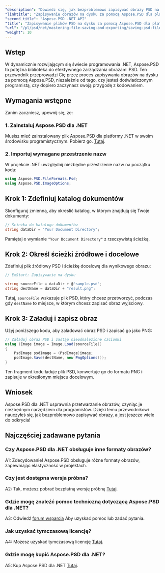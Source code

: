```yaml
---
"description": "Dowiedz się, jak bezproblemowo zapisywać obrazy PSD na dysku, korzystając z naszego przewodnika krok po kroku. Niezależnie od tego, czy konwertujesz pliki PSD do różnych formatów obrazów, czy zarządzasz złożonymi zasobami graficznymi."
"linktitle": "Zapisywanie obrazów na dysku za pomocą Aspose.PSD dla platformy .NET"
"second_title": "Aspose.PSD .NET API"
"title": "Zapisywanie plików PSD na dysku za pomocą Aspose.PSD dla platformy .NET"
"url": "/pl/psd/net/mastering-file-saving-and-exporting/saving-psd-files-to-disk/"
"weight": 10
---
```


## Wstęp

W dynamicznie rozwijającym się świecie programowania .NET, Aspose.PSD to potężna biblioteka do efektywnego zarządzania obrazami PSD. Ten przewodnik przeprowadzi Cię przez proces zapisywania obrazów na dysku za pomocą Aspose.PSD, niezależnie od tego, czy jesteś doświadczonym programistą, czy dopiero zaczynasz swoją przygodę z kodowaniem. 

## Wymagania wstępne

Zanim zaczniesz, upewnij się, że:

### 1. Zainstaluj Aspose.PSD dla .NET

Musisz mieć zainstalowany plik Aspose.PSD dla platformy .NET w swoim środowisku programistycznym. Pobierz go. [Tutaj](https://releases.aspose.com/psd/net/).

### 2. Importuj wymagane przestrzenie nazw

W projekcie .NET uwzględnij niezbędne przestrzenie nazw na początku kodu:

```csharp
using Aspose.PSD.FileFormats.Psd;
using Aspose.PSD.ImageOptions;
```

## Krok 1: Zdefiniuj katalog dokumentów

Skonfiguruj zmienną, aby określić katalog, w którym znajdują się Twoje dokumenty:

```csharp
// Ścieżka do katalogu dokumentów
string dataDir = "Your Document Directory";
```

Pamiętaj o wymianie `"Your Document Directory"` z rzeczywistą ścieżką.

## Krok 2: Określ ścieżki źródłowe i docelowe

Zdefiniuj plik źródłowy PSD i ścieżkę docelową dla wynikowego obrazu:

```csharp
// ExStart: Zapisywanie na dysku

string sourceFile = dataDir + @"sample.psd";
string destName = dataDir + "result.png";
```

Tutaj, `sourceFile` wskazuje plik PSD, który chcesz przetworzyć, podczas gdy `destName` to miejsce, w którym chcesz zapisać obraz wyjściowy.

## Krok 3: Załaduj i zapisz obraz

Użyj poniższego kodu, aby załadować obraz PSD i zapisać go jako PNG:

```csharp
// Załaduj obraz PSD i zastąp nieodnalezione czcionki
using (Image image = Image.Load(sourceFile))
{
    PsdImage psdImage = (PsdImage)image;
    psdImage.Save(destName, new PngOptions());
}
```

Ten fragment kodu ładuje plik PSD, konwertuje go do formatu PNG i zapisuje w określonym miejscu docelowym. 

## Wniosek

Aspose.PSD dla .NET usprawnia przetwarzanie obrazów, czyniąc je niezbędnym narzędziem dla programistów. Dzięki temu przewodnikowi nauczyłeś się, jak bezproblemowo zapisywać obrazy, a jest jeszcze wiele do odkrycia!

## Najczęściej zadawane pytania

### Czy Aspose.PSD dla .NET obsługuje inne formaty obrazów?

A1: Zdecydowanie! Aspose.PSD obsługuje różne formaty obrazów, zapewniając elastyczność w projektach.

### Czy jest dostępna wersja próbna?

A2: Tak, możesz pobrać bezpłatną wersję próbną [Tutaj](https://releases.aspose.com/).

### Gdzie mogę znaleźć pomoc techniczną dotyczącą Aspose.PSD dla .NET?

A3: Odwiedź [forum wsparcia](https://forum.aspose.com/c/psd/34) Aby uzyskać pomoc lub zadać pytania.

### Jak uzyskać tymczasową licencję?

A4: Możesz uzyskać tymczasową licencję [Tutaj](https://purchase.conholdate.com/temporary-license/).

### Gdzie mogę kupić Aspose.PSD dla .NET?

A5: Kup Aspose.PSD dla .NET [Tutaj](https://purchase.conholdate.com/buy).